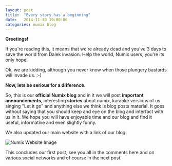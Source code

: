 ```yaml
---
layout: post
title:  "Every story has a beginning"
date:   2014-11-30 19:00:00
categories: numix blog
---
```

**Greetings!**

If you're reading this, it means that we're already dead and you've 3 days to save the world from Dalek invasion. Help the world, Numix users, you're its only hope! 

Ok, we are kidding, although you never know when those plungery bastards will invade us. :-)

**Now, lets be serious for a difference.**

So, this is our **official Numix blog** and in it we will post **important announcements**, interesting **stories** about numix, karaoke versions of us singing "Let it go" and anything else we think is blog posts material. It goes without saying that you should keep and eye on the blog and interfact with us in it.
We hope you will have enjoyable time and our blog and find it useful, informative and even slightly funny.

We also updated our main website with a link of our blog:

![Numix Website Image](http://numixproject.github.io/res/blog/20150130/01.png)

This concludes our first post, see you all in the comments here and on various social networks and of course in the next post.